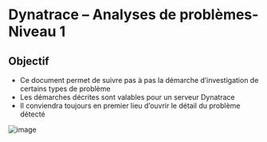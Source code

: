 # Dynatrace – Analyses de problèmes- Niveau 1
## Objectif
- Ce document permet de suivre pas à pas la démarche d’investigation de certains types de problème
- Les démarches décrites sont valables pour un serveur Dynatrace
- Il conviendra toujours en premier lieu d’ouvrir le détail du problème détecté

![image](https://github.com/user-attachments/assets/dbc05b1c-6a42-472b-b45e-e16dfece266a) <br>




